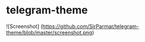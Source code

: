 # telegram-theme
![Screenshot]
(https://github.com/SirParmar/telegram-theme/blob/master/screenshot.png)
